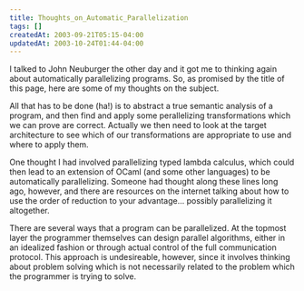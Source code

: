 ```yaml
---
title: Thoughts_on_Automatic_Parallelization
tags: []
createdAt: 2003-09-21T05:15-04:00
updatedAt: 2003-10-24T01:44-04:00
---
```


I talked to John Neuburger the other day and it got me to thinking again about automatically parallelizing programs. So, as promised by the title of this page, here are some of my thoughts on the subject.

All that has to be done (ha!) is to abstract a true semantic analysis of a program, and then find and apply some perallelizing transformations which we can prove are correct. Actually we then need to look at the target architecture to see which of our transformations are appropriate to use and where to apply them.

One thought I had involved parallelizing typed lambda calculus, which could then lead to an extension of OCaml (and some other languages) to be automatically parallelizing. Someone had thought along these lines long ago, however, and there are resources on the internet talking about how to use the order of reduction to your advantage... possibly parallelizing it altogether.

There are several ways that a program can be parallelized. At the topmost layer the programmer themselves can design parallel algorithms, either in an idealized fashion or through actual control of the full communication protocol. This approach is undesireable, however, since it involves thinking about problem solving which is not necessarily related to the problem which the programmer is trying to solve.

